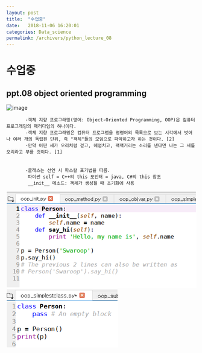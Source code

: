 ```yaml
---
layout: post
title:  "수업중"
date:   2018-11-06 16:20:01
categories: Data_science
permalink: /archivers/python_lecture_08
---
```


# 수업중

## ppt.08  object oriented programming

![image](https://blogfiles.pstatic.net/MjAxODExMTNfMjc5/MDAxNTQyMDkxODIzMzY3.6QjNinqIyIrrO8PmZ0ryx0fsDC_iks7LJmrR6_M8Aaog.oN1qRHXHeQHh0Bds8bXTQx-80l9A4okeO11KXeVqPf4g.JPEG.jnh04188/%EB%8B%A4%EC%9A%B4%EB%A1%9C%EB%93%9C.jpg)
 
           -객체 지향 프로그래밍(영어: Object-Oriented Programming, OOP)은 컴퓨터 프로그래밍의 패러다임의 하나이다. 
           -객체 지향 프로그래밍은 컴퓨터 프로그램을 명령어의 목록으로 보는 시각에서 벗어나 여러 개의 독립된 단위, 즉 "객체"들의 모임으로 파악하고자 하는 것이다. [2]
           -만약 어떤 새가 오리처럼 걷고, 헤엄치고, 꽥꽥거리는 소리를 낸다면 나는 그 새를 오리라고 부를 것이다. [1]
 
  
           -클래스는 선언 시 파스칼 표기법을 따름.
            파이썬 self = C++의 this 포인터 = java, C#의 this 참조
            __init__ 메소드: 객체가 생성될 때 초기화에 사용 
            
![image](https://github.com/jnh04188/jnh04188.github.io/blob/master/_posts/03030.png?raw=true)
![image](https://github.com/jnh04188/jnh04188.github.io/blob/master/_posts/1111.png?raw=true)

                


